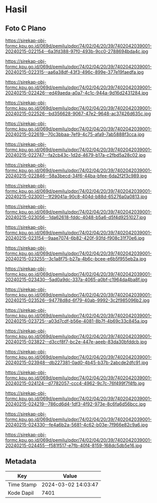 # Hasil

## Foto C Plano

https://sirekap-obj-formc.kpu.go.id/069d/pemilu/pdpr/74/02/04/20/39/7402042039001-20240215-022154--6a3fd388-97f0-493b-9cc0-2788694bda4c.jpg

https://sirekap-obj-formc.kpu.go.id/069d/pemilu/pdpr/74/02/04/20/39/7402042039001-20240215-022315--aa6a38df-43f3-496c-899e-377e19faedfa.jpg

https://sirekap-obj-formc.kpu.go.id/069d/pemilu/pdpr/74/02/04/20/39/7402042039001-20240215-022426--ed49aeda-a0a7-4c1c-944a-9d16d2431284.jpg

https://sirekap-obj-formc.kpu.go.id/069d/pemilu/pdpr/74/02/04/20/39/7402042039001-20240215-022526--bd356628-9067-47e2-9648-ac37426d635c.jpg

https://sirekap-obj-formc.kpu.go.id/069d/pemilu/pdpr/74/02/04/20/39/7402042039001-20240215-022619--70c3bbaa-7ef9-4c75-afa9-7ab5888f3cca.jpg

https://sirekap-obj-formc.kpu.go.id/069d/pemilu/pdpr/74/02/04/20/39/7402042039001-20240215-022747--fa2cb43c-1d2d-4679-b17a-c2fbd5a28c02.jpg

https://sirekap-obj-formc.kpu.go.id/069d/pemilu/pdpr/74/02/04/20/39/7402042039001-20240215-022846--58a3becd-34f6-44ba-bfee-6da2f2f3c989.jpg

https://sirekap-obj-formc.kpu.go.id/069d/pemilu/pdpr/74/02/04/20/39/7402042039001-20240215-023001--1f29041a-90c8-404d-b88d-65276a0a0813.jpg

https://sirekap-obj-formc.kpu.go.id/069d/pemilu/pdpr/74/02/04/20/39/7402042039001-20240215-023056--1da62618-fddc-4048-b5a6-d5f4d9251027.jpg

https://sirekap-obj-formc.kpu.go.id/069d/pemilu/pdpr/74/02/04/20/39/7402042039001-20240215-023154--9aae7074-6b82-420f-93fd-f908c31f70e6.jpg

https://sirekap-obj-formc.kpu.go.id/069d/pemilu/pdpr/74/02/04/20/39/7402042039001-20240215-023255--3c1a8f75-b27a-4b6c-bcee-e6b5f955eb2a.jpg

https://sirekap-obj-formc.kpu.go.id/069d/pemilu/pdpr/74/02/04/20/39/7402042039001-20240215-023430--5ad0a9dc-337a-4065-a0bf-c1964da4ba8f.jpg

https://sirekap-obj-formc.kpu.go.id/069d/pemilu/pdpr/74/02/04/20/39/7402042039001-20240215-023526--94778d8d-6f79-40ab-9992-3c2f985096b2.jpg

https://sirekap-obj-formc.kpu.go.id/069d/pemilu/pdpr/74/02/04/20/39/7402042039001-20240215-023725--a03d7cdf-b56e-4081-8b7f-4b69c33c845a.jpg

https://sirekap-obj-formc.kpu.go.id/069d/pemilu/pdpr/74/02/04/20/39/7402042039001-20240215-023822--d3ccf8f7-bc2e-447e-aeeb-83da30bfddcb.jpg

https://sirekap-obj-formc.kpu.go.id/069d/pemilu/pdpr/74/02/04/20/39/7402042039001-20240215-023948--db227381-0ad0-4b45-b37b-2abcde2dfc91.jpg

https://sirekap-obj-formc.kpu.go.id/069d/pemilu/pdpr/74/02/04/20/39/7402042039001-20240215-024124--d7782057-ccc4-4962-9c7c-76f499f7f4fb.jpg

https://sirekap-obj-formc.kpu.go.id/069d/pemilu/pdpr/74/02/04/20/39/7402042039001-20240215-024219--786cd6d4-1df3-4f92-973e-8c6fa6d56bcc.jpg

https://sirekap-obj-formc.kpu.go.id/069d/pemilu/pdpr/74/02/04/20/39/7402042039001-20240215-024330--fe4a6b2a-5681-4c62-b03e-7f966e82c9a6.jpg

https://sirekap-obj-formc.kpu.go.id/069d/pemilu/pdpr/74/02/04/20/39/7402042039001-20240215-024455--f581f517-e7fb-40f4-8159-168dc5db5e16.jpg


## Metadata

| Key        | Value               |
| ---------- | ------------------- |
| Time Stamp | 2024-03-02 14:03:47 |
| Kode Dapil | 7401                |




